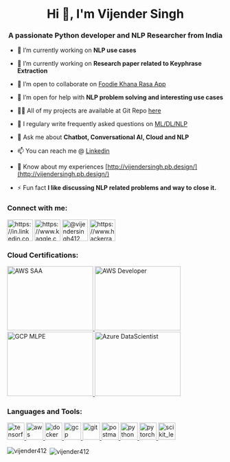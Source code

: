 <!--
### Hi there 👋
**vijender412/vijender412** is a ✨ _special_ ✨ repository because its `README.md` (this file) appears on your GitHub profile.

Created using 
https://rahuldkjain.github.io/gh-profile-readme-generator/
-->

<h1 align="center">Hi 👋, I'm Vijender Singh</h1>
<h3 align="center">A passionate Python developer and NLP Researcher from India</h3>

- 🔭 I’m currently working on **NLP use cases**

- 🌱 I’m currently working on **Research paper related to Keyphrase Extraction**

- 👯 I’m open to collaborate on [Foodie Khana Rasa App](https://github.com/vijender412/Foodie_rasa_2.0)

- 🤝 I’m open for help with **NLP problem solving and interesting use cases**

- 👨‍💻 All of my projects are available at Git Repo [here](https://github.com/vijender412)

- 📝 I regulary write frequently asked questions on [ML/DL/NLP](http://vijendersingh.pb.design/blog-7)

- 💬 Ask me about **Chatbot, Conversational AI, Cloud and NLP**

- 📫 You can reach me @ [Linkedin](https://in.linkedin.com/in/vijendersingh412)

- 📄 Know about my experiences [http://vijendersingh.pb.design/](http://vijendersingh.pb.design/)

- ⚡ Fun fact **I like discussing NLP related problems and way to close it.**

<h3 align="left">Connect with me:</h3>
<p align="left">
<a href="https://linkedin.com/in/https://in.linkedin.com/in/vijendersingh412" target="blank"><img align="center" src="https://cdn.jsdelivr.net/npm/simple-icons@3.0.1/icons/linkedin.svg" alt="https://in.linkedin.com/in/vijendersingh412" height="50" width="60" /></a>
<a href="https://kaggle.com/https://www.kaggle.com/vijendersingh412" target="blank"><img align="center" src="https://cdn.jsdelivr.net/npm/simple-icons@3.0.1/icons/kaggle.svg" alt="https://www.kaggle.com/vijendersingh412" height="50" width="60" /></a>
<a href="https://medium.com/@vijendersingh412" target="blank"><img align="center" src="https://cdn.jsdelivr.net/npm/simple-icons@3.0.1/icons/medium.svg" alt="@vijendersingh412" height="50" width="60" /></a>
<a href="https://www.hackerrank.com/https://www.hackerrank.com/vijendersingh412" target="blank"><img align="center" src="https://cdn.jsdelivr.net/npm/simple-icons@3.0.1/icons/hackerrank.svg" alt="https://www.hackerrank.com/vijendersingh412" height="50" width="60" /></a>
</p>

<h3 align="left">Cloud Certifications:</h3>
<p align="left"> 
  <a href="#" target="_blank"> <img src="https://images.credly.com/images/4bc21d8b-4afe-4fbd-9a90-a9de8bf7b240/AWS-SolArchitect-Associate-2020.png" alt="AWS SAA" width="200" height="150"/> </a>
  <a href="#" target="_blank"> <img src="https://images.credly.com/images/598f6ac6-2dbd-4394-8ae4-943b2f4c43ea/AWS-Developer-Associate-2020.png" alt="AWS Developer" width="200" height="150"/> </a> 
  <a href="#" target="_blank"> <img src="https://miro.medium.com/max/800/1*rxC9naVbebRyPYJ3qMaiaA.png" alt="GCP MLPE" width="200" height="150"/> </a> 
  <a href="#" target="_blank"> <img src="https://images.credly.com/images/5c8fca38-b0d2-49e5-9ad2-f3f8e79b327f/azure-data-scientist-associate-600x600.png" alt="Azure DataScientist" width="200" height="150"/> </a> 
</p>
  
<h3 align="left">Languages and Tools:</h3>
<p align="left"> 
  <a href="https://www.tensorflow.org" target="_blank"> <img src="https://www.vectorlogo.zone/logos/tensorflow/tensorflow-icon.svg" alt="tensorflow" width="40" height="40"/> </a>
<a href="https://aws.amazon.com" target="_blank"> <img src="https://upload.wikimedia.org/wikipedia/commons/thumb/9/93/Amazon_Web_Services_Logo.svg/2560px-Amazon_Web_Services_Logo.svg.png" alt="aws" width="40" height="40"/> </a> 
  <a href="https://www.docker.com/" target="_blank"> <img src="https://cdn.worldvectorlogo.com/logos/docker.svg" alt="docker" width="40" height="40"/> </a> 
  <a href="https://cloud.google.com" target="_blank"> <img src="https://www.vectorlogo.zone/logos/google_cloud/google_cloud-icon.svg" alt="gcp" width="40" height="40"/> </a> 
  <a href="https://git-scm.com/" target="_blank"> <img src="https://www.vectorlogo.zone/logos/git-scm/git-scm-icon.svg" alt="git" width="40" height="40"/> </a>
  <a href="https://postman.com" target="_blank"> <img src="https://www.vectorlogo.zone/logos/getpostman/getpostman-icon.svg" alt="postman" width="40" height="40"/> </a> 
  <a href="https://www.python.org" target="_blank"> <img src="https://upload.wikimedia.org/wikipedia/commons/thumb/c/c3/Python-logo-notext.svg/1024px-Python-logo-notext.svg.png" alt="python" width="40" height="40"/> </a> 
  <a href="https://pytorch.org/" target="_blank"> <img src="https://www.vectorlogo.zone/logos/pytorch/pytorch-icon.svg" alt="pytorch" width="40" height="40"/> </a> 
  <a href="https://scikit-learn.org/" target="_blank"> <img src="https://upload.wikimedia.org/wikipedia/commons/0/05/Scikit_learn_logo_small.svg" alt="scikit_learn" width="40" height="40"/> </a>  </p>

<p><img align="left" src="https://github-readme-stats.vercel.app/api/top-langs?username=vijender412&show_icons=true&locale=en&layout=compact" alt="vijender412" /></p>

<p>&nbsp;<img align="center" src="https://github-readme-stats.vercel.app/api?username=vijender412&show_icons=true&locale=en" alt="vijender412" /></p>
